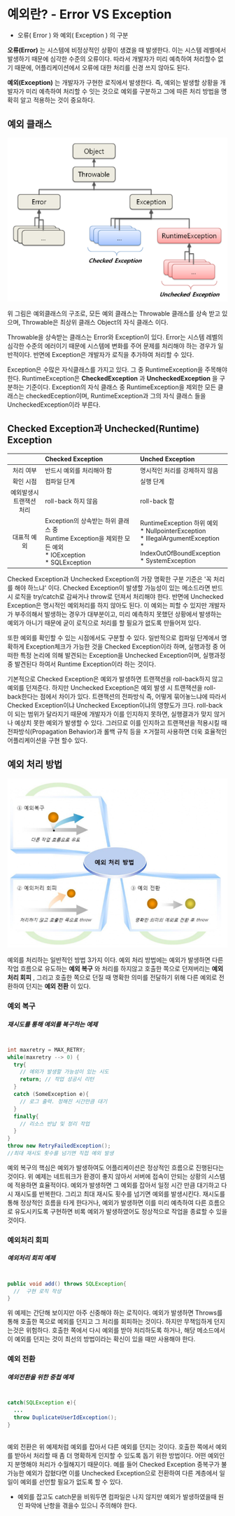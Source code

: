 
# 예외란? - Error VS Exception

  - 오류( Error ) 와 예외( Exception ) 의 구분
  
  __오류(Error)__ 는 시스템에 비정상적인 상황이 생겼을 때 발생한다. 이는 시스템 레벨에서 발생하기 때문에 심각한 수준의 오류이다. 따라서 개발자가 미리 예측하여 처리할수 없기 때문에, 어플리케이션에서 오류에 대한 처리를 신경 쓰지 않아도 된다.

  **예외(Exception)** 는 개발자가 구현한 로직에서 발생한다. 즉, 예외는 발생할 상황을 개발자가 미리 예측하여 처리할 수 잇는 것으로 예외를 구분하고 그에 따른 처리 방법을 명확히 알고 적용하는 것이 중요하다.
  
## 예외 클래스
![Error & Exception](../image/errorexception.jpg)

  위 그림은 예외클래스의 구조로, 모든 예외 클래스는 Throwable 클래스를 상속 받고 있으며, Throwable은 최상위 클래스 Object의 자식 클래스 이다.
  
  Throwable을 상속받는 클래스는 Error와 Exception이 있다. Error는 시스템 레벨의 심각한 수준의 에러이기 때문에 시스템에 변화를 주어 문제를 처리해야 하는 경우가 일반적이다. 반면에 Exception은 개발자가 로직을 추가하여 처리할 수 있다.
  
  Exception은 수많은 자식클래스를 가지고 있다. 그 중 RuntimeException을 주목해야 한다. RuntimeException은 **CheckedException** 과 **UncheckedException** 을 구분하는 기준이다. Exception의 자식 클래스 중 RuntimeException을 제외한 모든 클래스는 checkedEception이며, RuntimeException과 그의 자식 클래스 들을 UncheckedException이라 부른다.
  
## Checked Exception과 Unchecked(Runtime) Exception

|  | Checked Exception | Unched Exception |
| :------------: | :----------- | :-------------- |
| 처리 여부 | 반드시 예외를 처리해아 함 | 명시적인 처리를 강제하지 않음 |
| 확인 시점 | 컴파일 단계 | 실행 단계 |
| 예외발생시<br/>트랜잭션 처리 | roll-back 하지 않음 | roll-back 함 |
| 대표적 예외 | Exception의 상속받는 하위 클래스 중 <br/>Runtime Exception을 제외한 모든 예외<br/> * IOException<br/> * SQLException | RuntimeException 하위 예외<br/> * NullpointerException<br/> * IllegalArgumentException<br/> * IndexOutOfBoundException<br/> * SystemException |

  Checked Exception과 Unchecked Exception의 가장 명확한 구분 기준은 '꼭 처리를 해야 하느냐' 이다. Checked Exception이 발생할 가능성이 있는 메소드라면 반드시 로직을 try/catch로 감싸거나 throw로 던져서 처리해야 한다. 반면에 Unchecked Exception은 명시적인 예외처리를 하지 않아도 된다. 이 예외는 피할 수 있지만 개발자가 부주의해서 발생하는 경우가 대부분이고, 미리 예측하지 못했던 상황에서 발생하는 예외가 아니기 때문에 굳이 로직으로 처리를 할 필요가 없도록 만들어져 있다.  

  또한 예외를 확인할 수 있는 시점에서도 구분할 수 있다. 일반적으로 컴파일 단계에서 명확하게 Exception체크가 가능한 것을 Checked Exception이라 하며, 실행과정 중 어떠한 특정 논리에 의해 발견되는 Exception을 Unchecked Exception이며, 실행과정 중 발견된다 하여서 Runtime Exception이라 하는 것이다.
  
  기본적으로 Checked Exception은 예외가 발생하면 트랜잭션을 roll-back하지 않고 예외를 던져준다. 하지만 Unchecked Exception은 예외 발생 시 트랜잭션을 roll-back한다는 점에서 차이가 있다. 트랜잭션의 전파방식 즉, 어떻게 묶어놓느냐에 따라서 Checked Exception이냐 Unchecked Exception이냐의 영향도가 크다. roll-back이 되는 범위가 달라지기 때문에 개발자가 이를 인지하지 못하면, 실행결과가 맞지 않거나 예상치 못한 예외가 발생할 수 있다. 그러므로 이를 인지하고 트랜잭션을 적용시킬 때 전파방식(Propagation Behavior)과 롤백 규칙 등을 ㅈ거절히 사용하면 더욱 효율적인 어플리케이션을 구현 할수 있다.
  
## 예외 처리 방법

  ![예외처리방법](../image/exceptionmenu.jpg)
  
  예외를 처리하는 일반적인 방법 3가지 이다. 예외 처리 방법에는 예외가 발생하면 다른 작업 흐름으로 유도하는 __예외 복구__ 와 처리를 하지않고 호출한 쪽으로 던져버리는 __예외처리 회피__ , 그리고 호출한 쪽으로 던질 때 명확한 의미를 전달하기 위해 다른 예외로 전환하여 던지는 __예외 전환__ 이 있다.
  
  ### 예외 복구
  
  ##### 재시도를 통해 예외를 복구하는 예제
  ```java
  
  int maxretry = MAX_RETRY;
  while(maxretry --> 0) {
    try{
      // 예외가 발생할 가능성이 있는 시도
      return; // 작업 성공시 리턴
    }
    catch (SomeException e){
      // 로그 출력. 정해진 시간만큼 대기
    }
    finally{
      // 리소스 반납 및 정리 작업
    }
  }
  throw new RetryFailedException();
  //최대 재시도 횟수를 넘기면 직접 예외 발생
  
  ```
  
  예외 복구의 핵심은 예외가 발생하여도 어플리케이션은 정상적인 흐름으로 진행된다는 것이다. 위 예제는 네트워크가 환경이 좋지 않아서 서버에 접속이 안되는 상황의 시스템에 적용하면 효율적이다. 예외가 발생하면 그 예외를 잡아서 일정 시간 만큼 대기하고 다시 재시도를 반복한다. 그리고 최대 재시도 횟수를 넘기면 예외를 발생시킨다. 재시도를 통해 정상적인 흐름을 타게 한다거나, 예외가 발생하면 이를 미리 예측하여 다른 흐름으로 유도시키도록 구현하면 비록 예외가 발생하였어도 정상적으로 작업을 종료할 수 있을 것이다.
  
  ### 예외처리 회피
  
  ##### 예외처리 회피 예제
  ```java
  
  public void add() throws SQLException{
    //  구현 로직 작성
  }
  
  ```
  
  위 예제는 간단해 보이지만 아주 신중해야 하는 로직이다. 예외가 발생하면 Throws를 통해 호출한 쪽으로 예외를 던지고 그 처리를 회피하는 것이다. 하지만 무책임하게 던지는것은 위험하다. 호출한 쪽에서 다시 예외를 받아 처리하도록 하거나, 해당 메소드에서 이 예외를 던지는 것이 최선의 방법이라는 확신이 있을 때만 사용해야 한다.
  
  ### 예외 전환
  
  ##### 예외전환을 위한 중첩 예제 
  ```java
  
  catch(SQLException e){
    ...
    throw DuplicateUserIdException();
  }
    
  ```
  
  예외 전환은 위 예제처럼 예외를 잡아서 다른 예외를 던지는 것이다. 호출한 쪽에서 예외를 받아서 처리할 때 좀 더 명확하게 인지할 수 있도록 돕기 위한 방법이다. 어떤 예외인지 분명해야 처리가 수월해지기 때문이다. 예를 들어 Checked Exception 중복구가 불가능한 예외가 잡혔다면 이를 Unchecked Exception으로 전환하여 다른 계층에서 일일이 예외를 선언할 필요가 없도록 할 수 있다.
  
* 예외를 잡고도 catch문을 비워두면 컴파일은 나지 않지만 예외가 발생하였을때 원인 파악에 난항을 겪을수 있으니 주의해야 한다.
  
